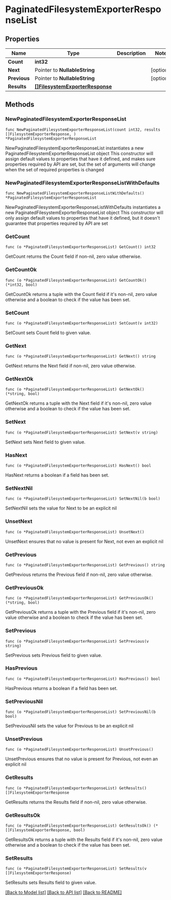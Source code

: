 # PaginatedFilesystemExporterResponseList

## Properties

Name | Type | Description | Notes
------------ | ------------- | ------------- | -------------
**Count** | **int32** |  | 
**Next** | Pointer to **NullableString** |  | [optional] 
**Previous** | Pointer to **NullableString** |  | [optional] 
**Results** | [**[]FilesystemExporterResponse**](FilesystemExporterResponse.md) |  | 

## Methods

### NewPaginatedFilesystemExporterResponseList

`func NewPaginatedFilesystemExporterResponseList(count int32, results []FilesystemExporterResponse, ) *PaginatedFilesystemExporterResponseList`

NewPaginatedFilesystemExporterResponseList instantiates a new PaginatedFilesystemExporterResponseList object
This constructor will assign default values to properties that have it defined,
and makes sure properties required by API are set, but the set of arguments
will change when the set of required properties is changed

### NewPaginatedFilesystemExporterResponseListWithDefaults

`func NewPaginatedFilesystemExporterResponseListWithDefaults() *PaginatedFilesystemExporterResponseList`

NewPaginatedFilesystemExporterResponseListWithDefaults instantiates a new PaginatedFilesystemExporterResponseList object
This constructor will only assign default values to properties that have it defined,
but it doesn't guarantee that properties required by API are set

### GetCount

`func (o *PaginatedFilesystemExporterResponseList) GetCount() int32`

GetCount returns the Count field if non-nil, zero value otherwise.

### GetCountOk

`func (o *PaginatedFilesystemExporterResponseList) GetCountOk() (*int32, bool)`

GetCountOk returns a tuple with the Count field if it's non-nil, zero value otherwise
and a boolean to check if the value has been set.

### SetCount

`func (o *PaginatedFilesystemExporterResponseList) SetCount(v int32)`

SetCount sets Count field to given value.


### GetNext

`func (o *PaginatedFilesystemExporterResponseList) GetNext() string`

GetNext returns the Next field if non-nil, zero value otherwise.

### GetNextOk

`func (o *PaginatedFilesystemExporterResponseList) GetNextOk() (*string, bool)`

GetNextOk returns a tuple with the Next field if it's non-nil, zero value otherwise
and a boolean to check if the value has been set.

### SetNext

`func (o *PaginatedFilesystemExporterResponseList) SetNext(v string)`

SetNext sets Next field to given value.

### HasNext

`func (o *PaginatedFilesystemExporterResponseList) HasNext() bool`

HasNext returns a boolean if a field has been set.

### SetNextNil

`func (o *PaginatedFilesystemExporterResponseList) SetNextNil(b bool)`

 SetNextNil sets the value for Next to be an explicit nil

### UnsetNext
`func (o *PaginatedFilesystemExporterResponseList) UnsetNext()`

UnsetNext ensures that no value is present for Next, not even an explicit nil
### GetPrevious

`func (o *PaginatedFilesystemExporterResponseList) GetPrevious() string`

GetPrevious returns the Previous field if non-nil, zero value otherwise.

### GetPreviousOk

`func (o *PaginatedFilesystemExporterResponseList) GetPreviousOk() (*string, bool)`

GetPreviousOk returns a tuple with the Previous field if it's non-nil, zero value otherwise
and a boolean to check if the value has been set.

### SetPrevious

`func (o *PaginatedFilesystemExporterResponseList) SetPrevious(v string)`

SetPrevious sets Previous field to given value.

### HasPrevious

`func (o *PaginatedFilesystemExporterResponseList) HasPrevious() bool`

HasPrevious returns a boolean if a field has been set.

### SetPreviousNil

`func (o *PaginatedFilesystemExporterResponseList) SetPreviousNil(b bool)`

 SetPreviousNil sets the value for Previous to be an explicit nil

### UnsetPrevious
`func (o *PaginatedFilesystemExporterResponseList) UnsetPrevious()`

UnsetPrevious ensures that no value is present for Previous, not even an explicit nil
### GetResults

`func (o *PaginatedFilesystemExporterResponseList) GetResults() []FilesystemExporterResponse`

GetResults returns the Results field if non-nil, zero value otherwise.

### GetResultsOk

`func (o *PaginatedFilesystemExporterResponseList) GetResultsOk() (*[]FilesystemExporterResponse, bool)`

GetResultsOk returns a tuple with the Results field if it's non-nil, zero value otherwise
and a boolean to check if the value has been set.

### SetResults

`func (o *PaginatedFilesystemExporterResponseList) SetResults(v []FilesystemExporterResponse)`

SetResults sets Results field to given value.



[[Back to Model list]](../README.md#documentation-for-models) [[Back to API list]](../README.md#documentation-for-api-endpoints) [[Back to README]](../README.md)


